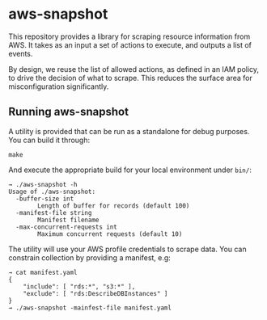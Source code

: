 # aws-snapshot

This repository provides a library for scraping resource information from AWS.
It takes as an input a set of actions to execute, and outputs a list of events.

By design, we reuse the list of allowed actions, as defined in an IAM policy,
to drive the decision of what to scrape. This reduces the surface area for
misconfiguration significantly.

## Running aws-snapshot

A utility is provided that can be run as a standalone for debug purposes. You can build it through:

```
make
```

And execute the appropriate build for your local environment under `bin/`:

```
→ ./aws-snapshot -h
Usage of ./aws-snapshot:
  -buffer-size int
        Length of buffer for records (default 100)
  -manifest-file string
        Manifest filename
  -max-concurrent-requests int
        Maximum concurrent requests (default 10)
```

The utility will use your AWS profile credentials to scrape data. You can constrain collection by providing a manifest, e.g:

```
→ cat manifest.yaml
{
    "include": [ "rds:*", "s3:*" ],
    "exclude": [ "rds:DescribeDBInstances" ]
}
→ ./aws-snapshot -mainfest-file manifest.yaml
```
